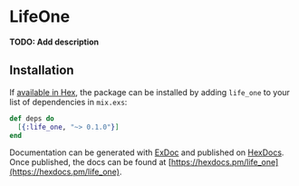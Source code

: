 # LifeOne

**TODO: Add description**

## Installation

If [available in Hex](https://hex.pm/docs/publish), the package can be installed
by adding `life_one` to your list of dependencies in `mix.exs`:

```elixir
def deps do
  [{:life_one, "~> 0.1.0"}]
end
```

Documentation can be generated with [ExDoc](https://github.com/elixir-lang/ex_doc)
and published on [HexDocs](https://hexdocs.pm). Once published, the docs can
be found at [https://hexdocs.pm/life_one](https://hexdocs.pm/life_one).

